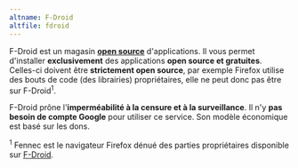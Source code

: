 ```yaml
---
altname: F-Droid
altfile: fdroid
---
```


F-Droid est un magasin [**open source**](https://gitlab.com/fdroid/) d'applications. Il vous permet d'installer **exclusivement** des applications **open source et gratuites**. Celles-ci doivent être **strictement open source**, par exemple Firefox utilise des bouts de code (des librairies) propriétaires, elle ne peut donc pas être sur F-Droid<sup>1</sup>.

F-Droid prône l'**imperméabilité à la censure et à la surveillance**. Il n'y **pas besoin de compte Google** pour utiliser ce service. Son modèle économique est basé sur les dons.

<sup>1</sup> Fennec est le navigateur Firefox dénué des parties propriétaires disponible sur [F-Droid](https://f-droid.org/fr/packages/org.mozilla.fennec_fdroid/).
